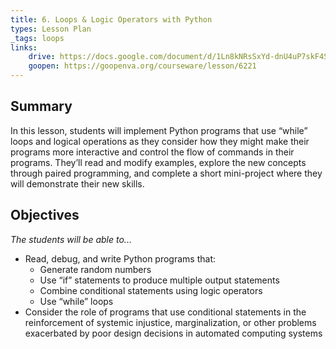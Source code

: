 ```yaml
---
title: 6. Loops & Logic Operators with Python
types: Lesson Plan
_tags: loops
links:
    drive: https://docs.google.com/document/d/1Ln8kNRsSxYd-dnU4uP7skF4S-FIPg6Y7yD-UkZLoIH0/edit#heading=h.joty0v63l5oi
    goopen: https://goopenva.org/courseware/lesson/6221
---
```


## Summary

In this lesson, students will implement Python programs that use “while” loops and logical operations as they consider how they might make their programs more interactive and control the flow of commands in their programs. They’ll read and modify examples, explore the new concepts through paired programming, and complete a short mini-project where they will demonstrate their new skills.

## Objectives

*The students will be able to...*

- Read, debug, and write Python programs that:
    - Generate random numbers
    - Use “if” statements to produce multiple output statements
    - Combine conditional statements using logic operators
    - Use “while” loops
- Consider the role of programs that use conditional statements in the reinforcement of systemic injustice, marginalization, or other problems exacerbated by poor design decisions in automated computing systems